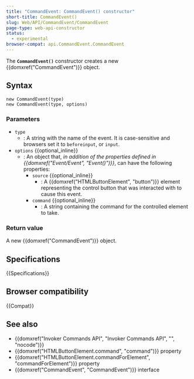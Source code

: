 ```yaml
---
title: "CommandEvent: CommandEvent() constructor"
short-title: CommandEvent()
slug: Web/API/CommandEvent/CommandEvent
page-type: web-api-constructor
status:
  - experimental
browser-compat: api.CommandEvent.CommandEvent
---
```


The **`CommandEvent()`** constructor creates a new {{domxref("CommandEvent")}} object.

## Syntax

```js-nolint
new CommandEvent(type)
new CommandEvent(type, options)
```

### Parameters

- `type`
  - : A string with the name of the event.
    It is case-sensitive and browsers set it to `beforeinput`, or `input`.
- `options` {{optional_inline}}
  - : An object that, _in addition of the properties defined in {{domxref("Event/Event", "Event()")}}_, can have the following properties:
    - `source` {{optional_inline}}
      - : A {{domxref("HTMLButtonElement", "button")}} element representing the
        control button that was interacted with to cause this event.
    - `command` {{optional_inline}}
      - : A string containing the command for the controlled element to take.

### Return value

A new {{domxref("CommandEvent")}} object.

## Specifications

{{Specifications}}

## Browser compatibility

{{Compat}}

## See also

- {{domxref("Invoker Commands API", "Invoker Commands API", "", "nocode")}}
- {{domxref("HTMLButtonElement.command", "command")}} property
- {{domxref("HTMLButtonElement.commandForElement", "commandForElement")}} property
- {{domxref("CommandEvent", "CommandEvent")}} interface
